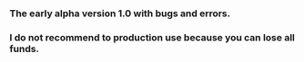 ### The early alpha version 1.0 with bugs and errors.
### I do not recommend to production use because you can lose all funds.
